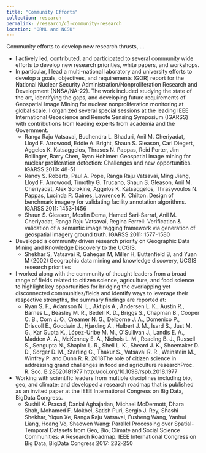 ```yaml
---
title: "Community Efforts"
collection: research
permalink: /research/c3-community-research
location: "ORNL and NCSU"
---
```


Community efforts to develop new research thrusts, ...

<ul>
  <li>I actively led, contributed, and participated to several community wide efforts to develop new research priorities,
    white papers, and workshops. </li>
  
  <li> In particular, I lead a multi-national laboratory and university efforts to develop a goals, objectives, and requirements
  (GOR) report for the National Nuclear Security Administration/Nonproliferation Research and Development (NNSA/NA-22). The work
  included studying the state of the art, identifying the gaps, and developing future requirements of Geospatial Image Mining 
  for nuclear nonproliferation
  monitoring at global scale. I organized several special sessions at the leading IEEE International Geoscience and Remote 
  Sensing Symposium (IGARSS) with contributions from leading experts from academia and the Government. 
    
  <ul>
    <li> Ranga Raju Vatsavai, Budhendra L. Bhaduri, Anil M. Cheriyadat, Lloyd F. Arrowood, Eddie A. Bright, 
        Shaun S. Gleason, Carl Diegert, Aggelos K. Katsaggelos, Thrasos N. Pappas, Reid Porter, Jim Bollinger, 
        Barry Chen, Ryan Hohimer: Geospatial image mining for nuclear proliferation detection: Challenges and new 
        opportunities. IGARSS 2010: 48-51</li>
    <li>Randy S. Roberts, Paul A. Pope, Ranga Raju Vatsavai, Ming Jiang, Lloyd F. Arrowood, Timothy G. Trucano, 
    Shaun S. Gleason, Anil M. Cheriyadat, Alex Sorokine, Aggelos K. Katsaggelos, Thrasyvoulos N. Pappas, 
    Lucinda R. Gaines, Lawrence K. Chilton: Design of benchmark imagery for validating facility 
    annotation algorithms. IGARSS 2011: 1453-1456</li>
    <li>Shaun S. Gleason, Mesfin Dema, Hamed Sari-Sarraf, Anil M. Cheriyadat, Ranga Raju Vatsavai, Regina Ferrell:
      Verification & validation of a semantic image tagging framework via generation of geospatial 
      imagery ground truth. IGARSS 2011: 1577-1580</li>
   </ul>
  </li>
  
  <li> Developed a community driven research priority on Geographic Data Mining and Knowledge Discovery to the UCGIS.
  <ul>
    <li>Shekhar S, Vatsavai R, Gahegan M, Miller H, Buttenfield B, and Yuan M (2002) Geographic data mining 
      and knowledge discovery, UCGIS research priorities</li>
  </ul>
  </li>
  
  <li>I worked along with the community of thought leaders from a broad range of fields related to citizen science, agriculture, 
  and food science to highlight key opportunities for bridging the overlapping yet disconnected 
  communities/fields and identify ways to leverage their respective strengths, the summary findings are reported at:
  <ul>
    <li>Ryan S. F., Adamson N. L., Aktipis A., Andersen L. K., Austin R., Barnes L., Beasley M. R., 
      Bedell K. D., Briggs S., Chapman B., Cooper C. B., Corn J. O., Creamer N. G., Delborne J. A., 
      Domenico P., Driscoll E., Goodwin J., Hjarding A., Hulbert J. M., Isard S., Just M. G., 
      Kar Gupta K., López-Uribe M. M., O'Sullivan J., Landis E. A., Madden A. A., McKenney E. A., 
      Nichols L. M., Reading B. J., Russell S., Sengupta N., Shapiro L. R., Shell L. K., Sheard J. K., 
      Shoemaker D. D., Sorger D. M., Starling C., Thakur S., Vatsavai R. R., Weinstein M., Winfrey P. 
      and Dunn R. R. 2018The role of citizen science in addressing grand challenges in food and agriculture 
      researchProc. R. Soc. B.28520181977 http://doi.org/10.1098/rspb.2018.1977</li>
  </ul>
  </li>
  
  <li> Working with scientific leaders from multiple disciplines including bio, geo, and climate; and developed a
  research roadmap that is published as an invited paper at the IEEE International Congress on Big Data, BigData Congress.
  <ul>
    <li>Sushil K. Prasad, Danial Aghajarian, Michael McDermott, Dhara Shah, Mohamed F. Mokbel, Satish Puri, 
      Sergio J. Rey, Shashi Shekhar, Yiqun Xe, Ranga Raju Vatsavai, Fusheng Wang, Yanhui Liang, Hoang Vo, 
      Shaowen Wang: Parallel Processing over Spatial-Temporal Datasets from Geo, Bio, Climate and Social 
      Science Communities: A Research Roadmap. IEEE International Congress on Big Data, BigData Congress 2017: 232-250</li>
  </ul>
  </li>
</ul>
